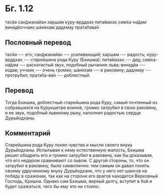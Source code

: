 # Бг. 1.12

тасйа сан̃джанайан харшам̇
куру-вр̣ддхах̣ пита̄махах̣
сим̇ха-на̄дам̇ винадйоччаих̣
ш́ан̇кхам̇ дадхмау прата̄пава̄н

## Пословный перевод

тасйа --- его; сан̃джанайан --- усиливающий; харшам --- радость;
куру-вр̣ддхах̣ --- старейшина рода Куру (Бхишма); пита̄махах̣ --- дед;
сим̇ха-на̄дам --- раскатистый звук, подобный рычанию льва; винадйа ---
издав; уччаих̣ --- очень громко; ш́ан̇кхам --- в раковину; дадхмау ---
протрубил; прата̄па-ва̄н --- доблестный.

## Перевод

Тогда Бхишма, доблестный старейшина рода Куру, самый почтенный из
собравшихся на Курукшетре воинов, громко затрубил в свою раковину, и ее
звук, подобный львиному рыку, наполнил радостью сердце Дурьйодханы.

## Комментарий

Старейшина рода Куру понял чувства и мысли своего внука Дурьйодханы.
Испытывая к нему естественную жалость, Бхишма решил ободрить его и
громко затрубил в раковину, как бы доказывая, что его недаром сравнивают
со львом. С другой стороны, то, что он затрубил в раковину, было
символично: тем самым он давал понять своему удрученному внуку
Дурьйодхане, что у него нет шансов на победу в сражении, так как на
стороне его врагов находится Верховный Господь, Кришна. Однако сам
Бхишма, верный долгу, вступит в бой и будет сражаться, чего бы ему это
ни стоило.
